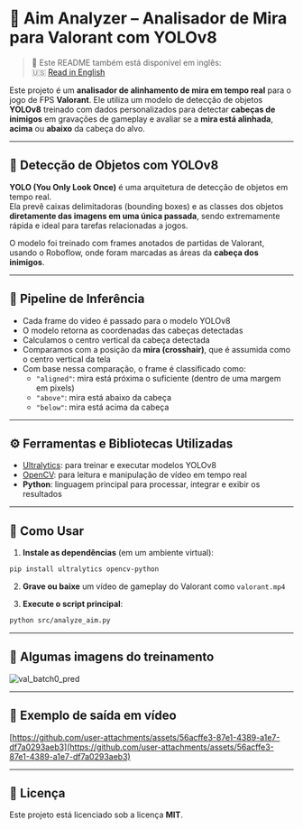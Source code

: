 # 🎯 Aim Analyzer – Analisador de Mira para Valorant com YOLOv8

> 📄 Este README também está disponível em inglês:  
> 🇺🇸 [Read in English](README.md)

Este projeto é um **analisador de alinhamento de mira em tempo real** para o jogo de FPS **Valorant**. Ele utiliza um modelo de detecção de objetos **YOLOv8** treinado com dados personalizados para detectar **cabeças de inimigos** em gravações de gameplay e avaliar se a **mira está alinhada**, **acima** ou **abaixo** da cabeça do alvo.

---

## 🤖 Detecção de Objetos com YOLOv8

**YOLO (You Only Look Once)** é uma arquitetura de detecção de objetos em tempo real.  
Ela prevê caixas delimitadoras (bounding boxes) e as classes dos objetos **diretamente das imagens em uma única passada**, sendo extremamente rápida e ideal para tarefas relacionadas a jogos.

O modelo foi treinado com frames anotados de partidas de Valorant, usando o Roboflow, onde foram marcadas as áreas da **cabeça dos inimigos**.

---

## 🧠 Pipeline de Inferência

- Cada frame do vídeo é passado para o modelo YOLOv8
- O modelo retorna as coordenadas das cabeças detectadas
- Calculamos o centro vertical da cabeça detectada
- Comparamos com a posição da **mira (crosshair)**, que é assumida como o centro vertical da tela
- Com base nessa comparação, o frame é classificado como:
  - `"aligned"`: mira está próxima o suficiente (dentro de uma margem em pixels)
  - `"above"`: mira está abaixo da cabeça
  - `"below"`: mira está acima da cabeça

---

## ⚙️ Ferramentas e Bibliotecas Utilizadas

- [Ultralytics](https://github.com/ultralytics/ultralytics): para treinar e executar modelos YOLOv8
- [OpenCV](https://opencv.org/): para leitura e manipulação de vídeo em tempo real
- **Python**: linguagem principal para processar, integrar e exibir os resultados

---

## 🚀 Como Usar

1. **Instale as dependências** (em um ambiente virtual):

```bash
pip install ultralytics opencv-python
````

2. **Grave ou baixe** um vídeo de gameplay do Valorant como `valorant.mp4`

3. **Execute o script principal**:

```bash
python src/analyze_aim.py
```

---

## 🎥 Algumas imagens do treinamento

![val\_batch0\_pred](https://github.com/user-attachments/assets/69ecf833-8e88-4447-9a85-b09c5d53f172)

---

## 🎥 Exemplo de saída em vídeo

[https://github.com/user-attachments/assets/56acffe3-87e1-4389-a1e7-df7a0293aeb3](https://github.com/user-attachments/assets/56acffe3-87e1-4389-a1e7-df7a0293aeb3)

---

## 📄 Licença

Este projeto está licenciado sob a licença **MIT**.
